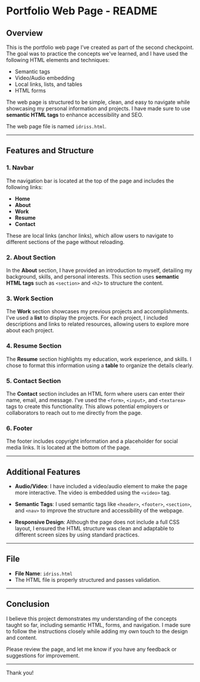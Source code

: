 # Portfolio Web Page - README

## Overview

This is the portfolio web page I’ve created as part of the second checkpoint. The goal was to practice the concepts we've learned, and I have used the following HTML elements and techniques:

- Semantic tags
- Video/Audio embedding
- Local links, lists, and tables
- HTML forms

The web page is structured to be simple, clean, and easy to navigate while showcasing my personal information and projects. I have made sure to use **semantic HTML tags** to enhance accessibility and SEO.

The web page file is named `idriss.html`.

---

## Features and Structure

### 1. Navbar
The navigation bar is located at the top of the page and includes the following links:

- **Home**
- **About**
- **Work**
- **Resume**
- **Contact**

These are local links (anchor links), which allow users to navigate to different sections of the page without reloading.

### 2. About Section
In the **About** section, I have provided an introduction to myself, detailing my background, skills, and personal interests. This section uses **semantic HTML tags** such as `<section>` and `<h2>` to structure the content.

### 3. Work Section
The **Work** section showcases my previous projects and accomplishments. I’ve used a **list** to display the projects. For each project, I included descriptions and links to related resources, allowing users to explore more about each project.

### 4. Resume Section
The **Resume** section highlights my education, work experience, and skills. I chose to format this information using a **table** to organize the details clearly.

### 5. Contact Section
The **Contact** section includes an HTML form where users can enter their name, email, and message. I’ve used the `<form>`, `<input>`, and `<textarea>` tags to create this functionality. This allows potential employers or collaborators to reach out to me directly from the page.

### 6. Footer
The footer includes copyright information and a placeholder for social media links. It is located at the bottom of the page.

---

## Additional Features

- **Audio/Video**: I have included a video/audio element to make the page more interactive. The video is embedded using the `<video>` tag.
  
- **Semantic Tags**: I used semantic tags like `<header>`, `<footer>`, `<section>`, and `<nav>` to improve the structure and accessibility of the webpage.

- **Responsive Design**: Although the page does not include a full CSS layout, I ensured the HTML structure was clean and adaptable to different screen sizes by using standard practices.

---

## File

- **File Name**: `idriss.html`
- The HTML file is properly structured and passes validation.

---

## Conclusion

I believe this project demonstrates my understanding of the concepts taught so far, including semantic HTML, forms, and navigation. I made sure to follow the instructions closely while adding my own touch to the design and content.

Please review the page, and let me know if you have any feedback or suggestions for improvement.

---

Thank you!

